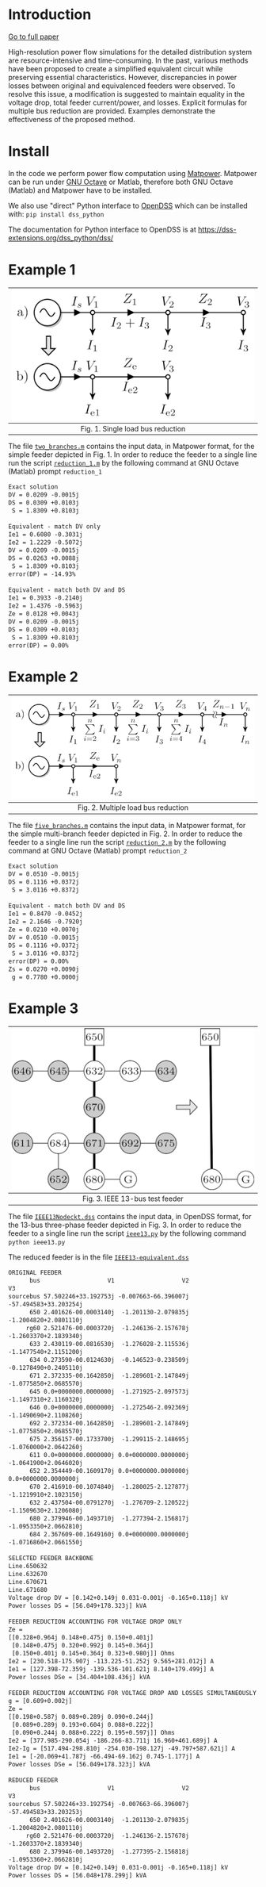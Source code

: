# Introduction

[Go to full paper](https://ieeexplore.ieee.org/document/10384771)

High-resolution power flow simulations for the detailed distribution system are
resource-intensive and time-consuming. In the past, various methods have been
proposed to create a simplified equivalent circuit while preserving essential
characteristics. However, discrepancies in power losses between original and
equivalenced feeders were observed. To resolve this issue, a modification is
suggested to maintain equality in the voltage drop, total feeder current/power,
and losses. Explicit formulas for multiple bus reduction are provided.
Examples demonstrate the effectiveness of the proposed method.

# Install

In the code we perform power flow computation using
[Matpower](https://github.com/MATPOWER/matpower).
Matpower can be run under [GNU Octave](https://octave.org) or Matlab,
therefore both GNU Octave (Matlab) and Matpower have to be installed.

We also use "direct" Python interface to [OpenDSS](https://github.com/dss-extensions/dss_python)
which can be installed with: `pip install dss_python`

The documentation for Python interface to OpenDSS is at https://dss-extensions.org/dss_python/dss/

# Example 1

| ![ ](./images/feeder.png)         |
| :-------------------------------: |
| Fig. 1. Single load bus reduction |

The file [`two_branches.m`](two_branches.m) contains the input data, in Matpower
format, for the simple feeder depicted in Fig. 1. In order to reduce the feeder
to a single line run the script [`reduction_1.m`](reduction_1.m) by the following
command at GNU Octave (Matlab) prompt `reduction_1`
```
Exact solution
DV = 0.0209 -0.0015j
DS = 0.0309 +0.0103j
 S = 1.8309 +0.8103j

Equivalent - match DV only
Ie1 = 0.6080 -0.3031j
Ie2 = 1.2229 -0.5072j
DV = 0.0209 -0.0015j
DS = 0.0263 +0.0088j
 S = 1.8309 +0.8103j
error(DP) = -14.93%

Equivalent - match both DV and DS
Ie1 = 0.3933 -0.2140j
Ie2 = 1.4376 -0.5963j
Ze = 0.0128 +0.0043j
DV = 0.0209 -0.0015j
DS = 0.0309 +0.0103j
 S = 1.8309 +0.8103j
error(DP) = 0.00%
```


# Example 2

| ![ ](./images/feeder-n.png)         |
| :---------------------------------: |
| Fig. 2. Multiple load bus reduction |

The file [`five_branches.m`](five_branches.m) contains the input data, in Matpower
format, for the simple multi-branch feeder depicted in Fig. 2. In order to reduce the feeder
to a single line run the script [`reduction_2.m`](reduction_2.m) by the following
command at GNU Octave (Matlab) prompt `reduction_2`
```
Exact solution
DV = 0.0510 -0.0015j
DS = 0.1116 +0.0372j
 S = 3.0116 +0.8372j

Equivalent - match both DV and DS
Ie1 = 0.8470 -0.0452j
Ie2 = 2.1646 -0.7920j
Ze = 0.0210 +0.0070j
DV = 0.0510 -0.0015j
DS = 0.1116 +0.0372j
 S = 3.0116 +0.8372j
error(DP) = 0.00%
Zs = 0.0270 +0.0090j
 g = 0.7780 +0.0000j
```


# Example 3

| ![ ](./images/ieee13.png)         |
| :-------------------------------: |
| Fig. 3. IEEE 13-bus test feeder   |

The file [`IEEE13Nodeckt.dss`](IEEE13Nodeckt.dss) contains the input data, in
OpenDSS format, for the 13-bus three-phase feeder depicted in Fig. 3. In order
to reduce the feeder to a single line run the script [`ieee13.py`](ieee13.py) by
the following command `python ieee13.py`

The reduced feeder is in the file [`IEEE13-equivalent.dss`](IEEE13-equivalent.dss)
```
ORIGINAL FEEDER
      bus                   V1                   V2                    V3
sourcebus 57.502246+33.192753j -0.007663-66.396007j -57.494583+33.203254j
      650 2.401626-00.0003140j  -1.201130-2.079835j -1.2004820+2.0801110j
     rg60 2.521476-00.0003720j  -1.246136-2.157678j -1.2603370+2.1839340j
      633 2.430119-00.0816530j  -1.276028-2.115536j -1.1477540+2.1151200j
      634 0.273590-00.0124630j  -0.146523-0.238509j -0.1278490+0.2405110j
      671 2.372335-00.1642850j  -1.289601-2.147849j -1.0775850+2.0685570j
      645 0.0+0000000.0000000j  -1.271925-2.097573j -1.1497310+2.1160320j
      646 0.0+0000000.0000000j  -1.272546-2.092369j -1.1490690+2.1108260j
      692 2.372334-00.1642850j  -1.289601-2.147849j -1.0775850+2.0685570j
      675 2.356157-00.1733700j  -1.299115-2.148695j -1.0760000+2.0642260j
      611 0.0+0000000.0000000j 0.0+0000000.0000000j -1.0641900+2.0646020j
      652 2.354449-00.1609170j 0.0+0000000.0000000j  0.0+0000000.0000000j
      670 2.416910-00.1074840j  -1.280025-2.127877j -1.1219910+2.1023150j
      632 2.437504-00.0791270j  -1.276709-2.120522j -1.1509630+2.1206080j
      680 2.379946-00.1493710j  -1.277394-2.156817j -1.0953350+2.0662810j
      684 2.367609-00.1649160j 0.0+0000000.0000000j -1.0716860+2.0661550j

SELECTED FEEDER BACKBONE
Line.650632
Line.632670
Line.670671
Line.671680
Voltage drop DV = [0.142+0.149j 0.031-0.001j -0.165+0.118j] kV
Power losses DS = [56.049+178.323j] kVA

FEEDER REDUCTION ACCOUNTING FOR VOLTAGE DROP ONLY
Ze =
[[0.328+0.964j 0.148+0.475j 0.150+0.401j]
 [0.148+0.475j 0.320+0.992j 0.145+0.364j]
 [0.150+0.401j 0.145+0.364j 0.323+0.980j]] Ohms
Ie2 = [230.518-175.907j -113.225-51.252j 9.565+281.012j] A
Ie1 = [127.398-72.359j -139.536-101.621j 8.140+179.499j] A
Power losses DSe = [34.404+108.436j] kVA

FEEDER REDUCTION ACCOUNTING FOR VOLTAGE DROP AND LOSSES SIMULTANEOUSLY
g = [0.609+0.002j]
Ze =
[[0.198+0.587j 0.089+0.289j 0.090+0.244j]
 [0.089+0.289j 0.193+0.604j 0.088+0.222j]
 [0.090+0.244j 0.088+0.222j 0.195+0.597j]] Ohms
Ie2 = [377.985-290.054j -186.266-83.711j 16.960+461.689j] A
Ie2-Ig = [517.494-298.810j -254.030-198.127j -49.797+587.621j] A
Ie1 = [-20.069+41.787j -66.494-69.162j 0.745-1.177j] A
Power losses DSe = [56.049+178.323j] kVA

REDUCED FEEDER
      bus                   V1                   V2                    V3
sourcebus 57.502246+33.192754j -0.007663-66.396007j -57.494583+33.203253j
      650 2.401626-00.0003140j  -1.201130-2.079835j -1.2004820+2.0801110j
     rg60 2.521476-00.0003720j  -1.246136-2.157678j -1.2603370+2.1839340j
      680 2.379946-00.1493720j  -1.277395-2.156818j -1.0953360+2.0662810j
Voltage drop DV = [0.142+0.149j 0.031-0.001j -0.165+0.118j] kV
Power losses DS = [56.048+178.299j] kVA
```

